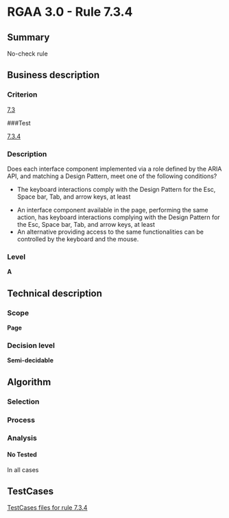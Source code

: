 # RGAA 3.0 -  Rule 7.3.4

## Summary

No-check rule

## Business description

### Criterion

[7.3](http://disic.github.io/rgaa_referentiel_en/RGAA3.0_Criteria_English_version_v1.html#crit-7-3)

###Test

[7.3.4](http://disic.github.io/rgaa_referentiel_en/RGAA3.0_Criteria_English_version_v1.html#test-7-3-4)

### Description
Does each interface
    component implemented via a role defined by the ARIA
    API, and matching a Design Pattern, meet one of the
    following conditions?
    <ul><li> The keyboard interactions comply with the Design
   Pattern for the Esc, Space bar, Tab, and arrow keys,
   at least</li>
  <li> An interface component available in the page,
   performing the same action, has keyboard
   interactions complying with the Design Pattern for
   the Esc, Space bar, Tab, and arrow keys, at least</li>
  <li>An alternative providing access to the same
   functionalities can be controlled by the keyboard
   and the mouse.</li>
    </ul> 


### Level

**A**

## Technical description

### Scope

**Page**

### Decision level

**Semi-decidable**

## Algorithm

### Selection

### Process

### Analysis

#### No Tested 

In all cases



##  TestCases 

[TestCases files for rule 7.3.4](https://github.com/Asqatasun/Asqatasun/tree/master/rules/rules-rgaa3.0/src/test/resources/testcases/rgaa30/Rgaa30Rule070304/) 


